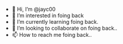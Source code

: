 - 👋 Hi, I’m @jayc00
- 👀 I’m interested in foing back
- 🌱 I’m currently learning foing back.
- 💞️ I’m looking to collaborate on foing back..
- 📫 How to reach me foing back..

<!---
jayc00/jayc00 is a ✨ special ✨ repository because its `README.md` (this file) appears on your GitHub profile.
You can click the Preview link to take a look at your changes.
--->
